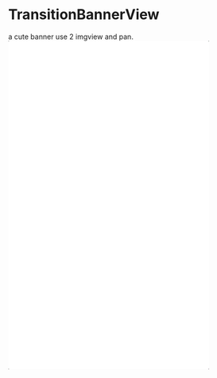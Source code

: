 # TransitionBannerView
a cute banner use 2 imgview and pan.
![效果图](https://github.com/desperadocarl/TransitionBannerView/blob/master/aim.gif)
